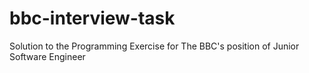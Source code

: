 # bbc-interview-task
Solution to the Programming Exercise for The BBC's position of Junior Software Engineer

